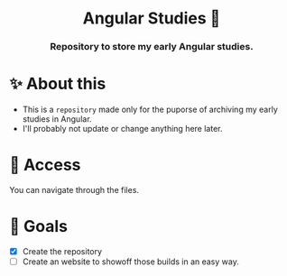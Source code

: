 <div align="center"> 
    <h1>Angular Studies 📝</h1>
    <h3>Repository to store my early Angular studies.</h3>
</div>

# ✨ About this
- This is a `repository` made only for the puporse of archiving my early studies in Angular.
- I'll probably not update or change anything here later.

# 🚀 Access
You can navigate through the files.

# 🎯 Goals
- [x] Create the repository
- [ ] Create an website to showoff those builds in an easy way.
